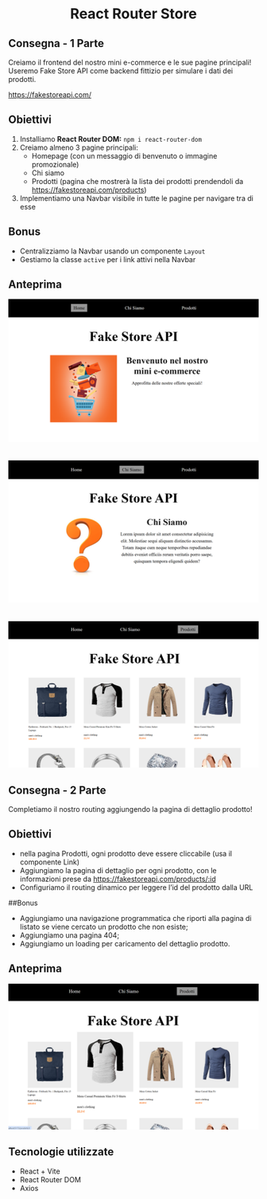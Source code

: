 <h1 align="center"> React Router Store </h1>

## Consegna - 1 Parte

Creiamo il frontend del nostro mini e-commerce e le sue pagine principali!
Useremo Fake Store API come backend fittizio per simulare i dati dei prodotti.

https://fakestoreapi.com/

## Obiettivi

1. Installiamo **React Router DOM:** `npm i react-router-dom`
2. Creiamo almeno 3 pagine principali:
    - Homepage (con un messaggio di benvenuto o immagine promozionale)
    - Chi siamo
    - Prodotti (pagina che mostrerà la lista dei prodotti prendendoli da https://fakestoreapi.com/products)
3. Implementiamo una Navbar visibile in tutte le pagine per navigare tra di esse

## Bonus

- Centralizziamo la Navbar usando un componente `Layout`
- Gestiamo la classe `active` per i link attivi nella Navbar

## Anteprima
![Homepage](./public/screenshot-home.png)
<br>
<br>
<br>
![Chi Siamo](./public/screenshot-chisiamo.png)
<br>
<br>
<br>
![Prodotti](./public/screenshot-prodotti.png)

## Consegna - 2 Parte

Completiamo il nostro routing aggiungendo la pagina di dettaglio prodotto!

## Obiettivi

- nella pagina Prodotti, ogni prodotto deve essere cliccabile (usa il componente Link)
- Aggiungiamo la pagina di dettaglio per ogni prodotto, con le informazioni prese da https://fakestoreapi.com/products/:id
- Configuriamo il routing dinamico per leggere l’id del prodotto dalla URL

##Bonus
- Aggiungiamo una navigazione programmatica che riporti alla pagina di listato se viene cercato un prodotto che non esiste;
- Aggiungiamo una pagina 404;
- Aggiungiamo un loading per caricamento del dettaglio prodotto.

## Anteprima
![Prodotto Cliccabile](./public/screenshot-prodotto-cliccabile.png)

## Tecnologie utilizzate

- React + Vite
- React Router DOM
- Axios

